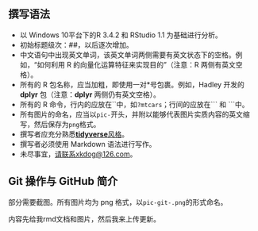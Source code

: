 ## 撰写语法

- 以 Windows 10平台下的R 3.4.2 和 RStudio 1.1 为基础进行分析。
- 初始标题级次：\#\#，以后逐次增加。
- 中文语句中出现英文单词，该英文单词两侧需要有英文状态下的空格。例如，“如何利用 R 的向量化运算特征来实现目的”（注意：R 两侧有英文空格）。
- 所有的 R 包名称，应当加粗，即使用一对\*号包裹。例如，Hadley 开发的 **dplyr** 包（注意：**dplyr** 两侧仍有英文空格）。
- 所有的 R 命令，行内的应放在\`\`中，如`?mtcars`；行间的应放在\`\`\` 和 \`\`\`中。
- 所有图片的命名，应当以`pic-`开头，并附以能够代表图片实质内容的英文缩写，然后保存为`png`格式。
- 撰写者应充分熟悉[**tidyverse**风格](http://style.tidyverse.org/)。
- 撰写者必须使用 Markdown 语法进行写作。
- 未尽事宜，请联系xkdog@126.com。



## Git 操作与 GitHub 简介

部分需要截图。所有图片均为 png 格式，以`pic-git-.png`的形式命名。

内容先给我rmd文档和图片，然后我来上传更新。

